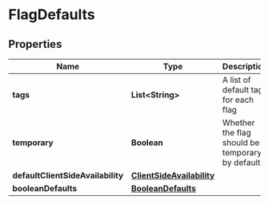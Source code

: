 

# FlagDefaults


## Properties

| Name | Type | Description | Notes |
|------------ | ------------- | ------------- | -------------|
|**tags** | **List&lt;String&gt;** | A list of default tags for each flag |  [optional] |
|**temporary** | **Boolean** | Whether the flag should be temporary by default |  [optional] |
|**defaultClientSideAvailability** | [**ClientSideAvailability**](ClientSideAvailability.md) |  |  [optional] |
|**booleanDefaults** | [**BooleanDefaults**](BooleanDefaults.md) |  |  [optional] |



